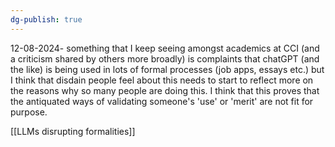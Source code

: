 ```yaml
---
dg-publish: true
---
```

12-08-2024-
something that I keep seeing amongst academics at CCI (and a criticism shared by others more broadly) is complaints that chatGPT (and the like) is being used in lots of formal processes (job apps, essays etc.) but I think that disdain people feel about this needs to start to reflect more on the reasons why so many people are doing this. I think that this proves that the antiquated ways of validating someone's 'use' or 'merit' are not fit for purpose. 

[[LLMs disrupting formalities]]
